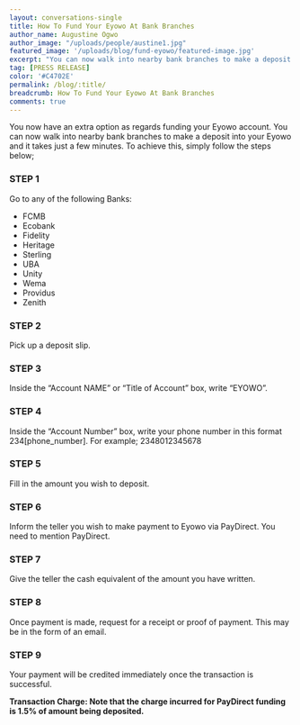 ```yaml
---
layout: conversations-single
title: How To Fund Your Eyowo At Bank Branches
author_name: Augustine Ogwo
author_image: "/uploads/people/austine1.jpg" 
featured_image: '/uploads/blog/fund-eyowo/featured-image.jpg'
excerpt: "You can now walk into nearby bank branches to make a deposit into your Eyowo and it takes just a few minutes."
tag: [PRESS RELEASE]
color: '#C4702E'
permalink: /blog/:title/
breadcrumb: How To Fund Your Eyowo At Bank Branches
comments: true
---
```


You now have an extra option as regards funding your Eyowo account. You can now walk into nearby bank branches to make a deposit into your Eyowo and it takes just a few minutes. To achieve this, simply follow the steps below;

### STEP 1
Go to any of the following Banks:

- FCMB
- Ecobank
- Fidelity
- Heritage
- Sterling
- UBA
- Unity
- Wema 
- Providus
- Zenith

### STEP 2
Pick up a deposit slip.
   
### STEP 3
Inside the  “Account NAME” or “Title of Account” box, write “EYOWO”.

### STEP 4
Inside the  “Account Number” box, write your phone number in this format 234[phone_number]. For example; 2348012345678

### STEP 5
Fill in the amount you wish to deposit.   

### STEP 6
Inform the teller you wish to make payment to Eyowo via PayDirect. You need to mention PayDirect.

### STEP 7
Give the teller the cash equivalent of the amount you have written.

### STEP 8
Once payment is made, request for a receipt or proof of payment. This may be in the form of an email.   

### STEP 9
Your payment will be credited immediately once the transaction is successful. 

__Transaction Charge: Note that the charge incurred for PayDirect funding is 1.5% of amount being deposited.__







